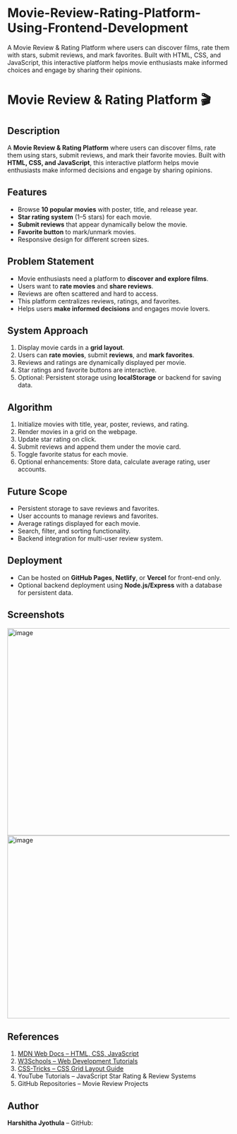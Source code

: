 # Movie-Review-Rating-Platform-Using-Frontend-Development
A Movie Review &amp; Rating Platform where users can discover films, rate them with stars, submit reviews, and mark favorites. Built with HTML, CSS, and JavaScript, this interactive platform helps movie enthusiasts make informed choices and engage by sharing their opinions.
# Movie Review & Rating Platform 🎬

## Description
A **Movie Review & Rating Platform** where users can discover films, rate them using stars, submit reviews, and mark their favorite movies. Built with **HTML, CSS, and JavaScript**, this interactive platform helps movie enthusiasts make informed decisions and engage by sharing opinions.

## Features
- Browse **10 popular movies** with poster, title, and release year.
- **Star rating system** (1–5 stars) for each movie.
- **Submit reviews** that appear dynamically below the movie.
- **Favorite button** to mark/unmark movies.
- Responsive design for different screen sizes.

## Problem Statement
- Movie enthusiasts need a platform to **discover and explore films**.
- Users want to **rate movies** and **share reviews**.
- Reviews are often scattered and hard to access.
- This platform centralizes reviews, ratings, and favorites.
- Helps users **make informed decisions** and engages movie lovers.

## System Approach
1. Display movie cards in a **grid layout**.
2. Users can **rate movies**, submit **reviews**, and **mark favorites**.
3. Reviews and ratings are dynamically displayed per movie.
4. Star ratings and favorite buttons are interactive.
5. Optional: Persistent storage using **localStorage** or backend for saving data.

## Algorithm
1. Initialize movies with title, year, poster, reviews, and rating.
2. Render movies in a grid on the webpage.
3. Update star rating on click.
4. Submit reviews and append them under the movie card.
5. Toggle favorite status for each movie.
6. Optional enhancements: Store data, calculate average rating, user accounts.

## Future Scope
- Persistent storage to save reviews and favorites.
- User accounts to manage reviews and favorites.
- Average ratings displayed for each movie.
- Search, filter, and sorting functionality.
- Backend integration for multi-user review system.

## Deployment
- Can be hosted on **GitHub Pages**, **Netlify**, or **Vercel** for front-end only.
- Optional backend deployment using **Node.js/Express** with a database for persistent data.

## Screenshots
<img width="926" height="470" alt="image" src="https://github.com/user-attachments/assets/7b7843bb-6219-4cfc-a0c3-042b09ce3a6c" />
<img width="938" height="415" alt="image" src="https://github.com/user-attachments/assets/58464d5c-c77d-413c-b028-9dc30203a9f5" />



## References
1. [MDN Web Docs – HTML, CSS, JavaScript](https://developer.mozilla.org)
2. [W3Schools – Web Development Tutorials](https://www.w3schools.com)
3. [CSS-Tricks – CSS Grid Layout Guide](https://css-tricks.com/snippets/css/complete-guide-grid/)
4. YouTube Tutorials – JavaScript Star Rating & Review Systems
5. GitHub Repositories – Movie Review Projects

## Author
**Harshitha Jyothula** –
GitHub: 


